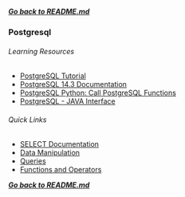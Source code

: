 ***[Go back to README.md](/README.md)***

### Postgresql

###### Learning Resources

- [PostgreSQL Tutorial](https://www.postgresqltutorial.com/)
- [PostgreSQL 14.3 Documentation](https://www.postgresql.org/docs/current/)
- [PostgreSQL Python: Call PostgreSQL Functions](https://www.postgresqltutorial.com/postgresql-python/postgresql-python-call-postgresql-functions/)
- [PostgreSQL - JAVA Interface](https://www.tutorialspoint.com/postgresql/postgresql_java.htm)

###### Quick Links
- [SELECT Documentation](https://www.postgresql.org/docs/14/sql-select.html)
- [Data Manipulation](https://www.postgresql.org/docs/current/dml.html)
- [Queries](https://www.postgresql.org/docs/current/queries.html)
- [Functions and Operators](https://www.postgresql.org/docs/current/functions.html)

***[Go back to README.md](/README.md)***
